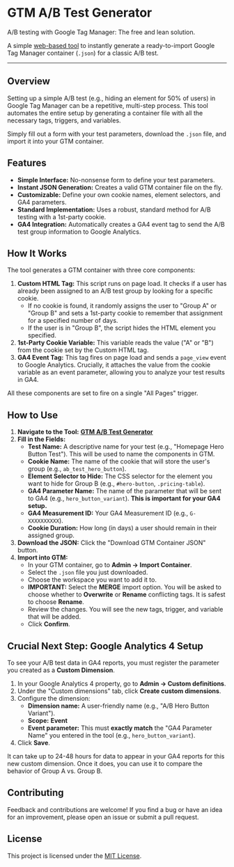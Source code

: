 # GTM A/B Test Generator

A/B testing with Google Tag Manager: The free and lean solution.

A simple [web-based tool](https://melogabriel.github.io/GTM-ABtest-tool/) to instantly generate a ready-to-import Google Tag Manager container (`.json`) for a classic A/B test.


---

## Overview

Setting up a simple A/B test (e.g., hiding an element for 50% of users) in Google Tag Manager can be a repetitive, multi-step process. This tool automates the entire setup by generating a container file with all the necessary tags, triggers, and variables.

Simply fill out a form with your test parameters, download the `.json` file, and import it into your GTM container.

## Features

* **Simple Interface:** No-nonsense form to define your test parameters.
* **Instant JSON Generation:** Creates a valid GTM container file on the fly.
* **Customizable:** Define your own cookie names, element selectors, and GA4 parameters.
* **Standard Implementation:** Uses a robust, standard method for A/B testing with a 1st-party cookie.
* **GA4 Integration:** Automatically creates a GA4 event tag to send the A/B test group information to Google Analytics.

## How It Works

The tool generates a GTM container with three core components:

1.  **Custom HTML Tag:** This script runs on page load. It checks if a user has already been assigned to an A/B test group by looking for a specific cookie.
    * If no cookie is found, it randomly assigns the user to "Group A" or "Group B" and sets a 1st-party cookie to remember that assignment for a specified number of days.
    * If the user is in "Group B", the script hides the HTML element you specified.
2.  **1st-Party Cookie Variable:** This variable reads the value ("A" or "B") from the cookie set by the Custom HTML tag.
3.  **GA4 Event Tag:** This tag fires on page load and sends a `page_view` event to Google Analytics. Crucially, it attaches the value from the cookie variable as an event parameter, allowing you to analyze your test results in GA4.

All these components are set to fire on a single "All Pages" trigger.

## How to Use

1.  **Navigate to the Tool:** [**GTM A/B Test Generator**](https://melogabriel.github.io/GTM-ABtest-tool/)
2.  **Fill in the Fields:**
    * **Test Name:** A descriptive name for your test (e.g., "Homepage Hero Button Test"). This will be used to name the components in GTM.
    * **Cookie Name:** The name of the cookie that will store the user's group (e.g., `ab_test_hero_button`).
    * **Element Selector to Hide:** The CSS selector for the element you want to hide for Group B (e.g., `#hero-button`, `.pricing-table`).
    * **GA4 Parameter Name:** The name of the parameter that will be sent to GA4 (e.g., `hero_button_variant`). **This is important for your GA4 setup.**
    * **GA4 Measurement ID:** Your GA4 Measurement ID (e.g., `G-XXXXXXXXXX`).
    * **Cookie Duration:** How long (in days) a user should remain in their assigned group.
3.  **Download the JSON:** Click the "Download GTM Container JSON" button.
4.  **Import into GTM:**
    * In your GTM container, go to **Admin → Import Container**.
    * Select the `.json` file you just downloaded.
    * Choose the workspace you want to add it to.
    * **IMPORTANT:** Select the **MERGE** import option. You will be asked to choose whether to **Overwrite** or **Rename** conflicting tags. It is safest to choose **Rename**.
    * Review the changes. You will see the new tags, trigger, and variable that will be added.
    * Click **Confirm**.

## Crucial Next Step: Google Analytics 4 Setup

To see your A/B test data in GA4 reports, you must register the parameter you created as a **Custom Dimension**.

1.  In your Google Analytics 4 property, go to **Admin → Custom definitions**.
2.  Under the "Custom dimensions" tab, click **Create custom dimensions**.
3.  Configure the dimension:
    * **Dimension name:** A user-friendly name (e.g., "A/B Hero Button Variant").
    * **Scope:** **Event**
    * **Event parameter:** This must **exactly match** the "GA4 Parameter Name" you entered in the tool (e.g., `hero_button_variant`).
4.  Click **Save**.

It can take up to 24-48 hours for data to appear in your GA4 reports for this new custom dimension. Once it does, you can use it to compare the behavior of Group A vs. Group B.

## Contributing

Feedback and contributions are welcome! If you find a bug or have an idea for an improvement, please open an issue or submit a pull request.

## License

This project is licensed under the [MIT License](LICENSE).
